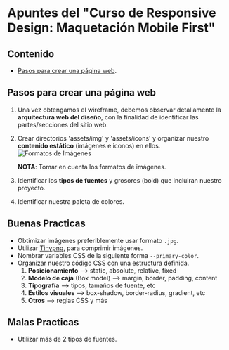 # Apuntes del "Curso de Responsive Design: Maquetación Mobile First"

## Contenido
- [Pasos para crear una página web](#pasos-para-crear-una-página-web).

## Pasos para crear una página web

1. Una vez obtengamos el wireframe, debemos observar detallamente la **arquitectura web del diseño**, con la finalidad de identificar las partes/secciones del sitio web.
2. Crear directorios 'assets/img' y 'assets/icons' y organizar nuestro **contenido estático** (imágenes e iconos) en ellos.
  ![Formatos de Imágenes](https://static.platzi.com/media/user_upload/tabla-73965bc6-f22a-4ddb-9413-236043b9ef7a.jpg)

    **NOTA**: Tomar en cuenta los formatos de imágenes.

3. Identificar los **tipos de fuentes** y grosores (bold) que incluiran nuestro proyecto.
4. Identificar nuestra paleta de colores.

## Buenas Practicas

 - Obtimizar imágenes preferiblemente usar formato `.jpg`.
 - Utilizar [Tinypng](https://tinypng.com/), para comprimir imágenes.
 - Nombrar variables CSS de la siguiente forma `--primary-color`.
 - Organizar nuestro código CSS con una estructura definida.
    1. **Posicionamiento** --> static, absolute, relative, fixed
    2. **Modelo de caja** (Box model) --> margin, border, padding, content
    3. **Tipografía** --> tipos, tamaños de fuente, etc
    4. **Estilos visuales** --> box-shadow, border-radius, gradient, etc
    5. **Otros** --> reglas CSS y más

## Malas Practicas

- Utilizar más de 2 tipos de fuentes.